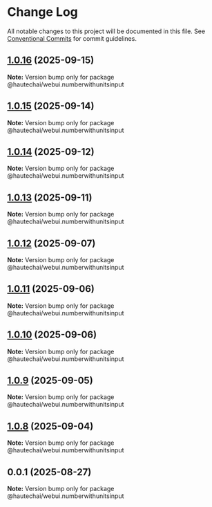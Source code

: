 # Change Log

All notable changes to this project will be documented in this file.
See [Conventional Commits](https://conventionalcommits.org) for commit guidelines.

## [1.0.16](https://github.com/HautechAI/webui/compare/@hautechai/webui.numberwithunitsinput@1.0.15...@hautechai/webui.numberwithunitsinput@1.0.16) (2025-09-15)

**Note:** Version bump only for package @hautechai/webui.numberwithunitsinput

## [1.0.15](https://github.com/HautechAI/webui/compare/@hautechai/webui.numberwithunitsinput@1.0.14...@hautechai/webui.numberwithunitsinput@1.0.15) (2025-09-14)

**Note:** Version bump only for package @hautechai/webui.numberwithunitsinput

## [1.0.14](https://github.com/HautechAI/webui/compare/@hautechai/webui.numberwithunitsinput@1.0.13...@hautechai/webui.numberwithunitsinput@1.0.14) (2025-09-12)

**Note:** Version bump only for package @hautechai/webui.numberwithunitsinput

## [1.0.13](https://github.com/HautechAI/webui/compare/@hautechai/webui.numberwithunitsinput@1.0.12...@hautechai/webui.numberwithunitsinput@1.0.13) (2025-09-11)

**Note:** Version bump only for package @hautechai/webui.numberwithunitsinput

## [1.0.12](https://github.com/HautechAI/webui/compare/@hautechai/webui.numberwithunitsinput@1.0.11...@hautechai/webui.numberwithunitsinput@1.0.12) (2025-09-07)

**Note:** Version bump only for package @hautechai/webui.numberwithunitsinput

## [1.0.11](https://github.com/HautechAI/webui/compare/@hautechai/webui.numberwithunitsinput@1.0.10...@hautechai/webui.numberwithunitsinput@1.0.11) (2025-09-06)

**Note:** Version bump only for package @hautechai/webui.numberwithunitsinput

## [1.0.10](https://github.com/HautechAI/webui/compare/@hautechai/webui.numberwithunitsinput@1.0.9...@hautechai/webui.numberwithunitsinput@1.0.10) (2025-09-06)

**Note:** Version bump only for package @hautechai/webui.numberwithunitsinput

## [1.0.9](https://github.com/HautechAI/webui/compare/@hautechai/webui.numberwithunitsinput@1.0.8...@hautechai/webui.numberwithunitsinput@1.0.9) (2025-09-05)

**Note:** Version bump only for package @hautechai/webui.numberwithunitsinput

## [1.0.8](https://github.com/HautechAI/webui/compare/@hautechai/webui.numberwithunitsinput@0.0.1...@hautechai/webui.numberwithunitsinput@1.0.8) (2025-09-04)

**Note:** Version bump only for package @hautechai/webui.numberwithunitsinput

## 0.0.1 (2025-08-27)

**Note:** Version bump only for package @hautechai/webui.numberwithunitsinput
